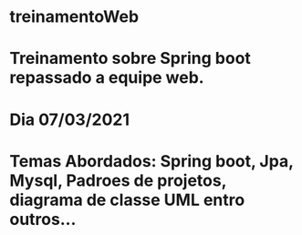 # treinamentoWeb
# Treinamento sobre Spring boot repassado a equipe web.
# Dia 07/03/2021
# Temas Abordados: Spring boot, Jpa, Mysql, Padroes de projetos, diagrama de classe UML entro outros...
